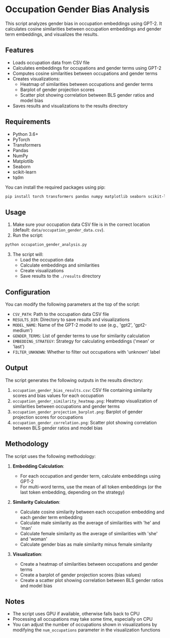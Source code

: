 # Occupation Gender Bias Analysis

This script analyzes gender bias in occupation embeddings using GPT-2. It calculates cosine similarities between occupation embeddings and gender term embeddings, and visualizes the results.

## Features

- Loads occupation data from CSV file
- Calculates embeddings for occupations and gender terms using GPT-2
- Computes cosine similarities between occupations and gender terms
- Creates visualizations:
  - Heatmap of similarities between occupations and gender terms
  - Barplot of gender projection scores
  - Scatter plot showing correlation between BLS gender ratios and model bias
- Saves results and visualizations to the results directory

## Requirements

- Python 3.6+
- PyTorch
- Transformers
- Pandas
- NumPy
- Matplotlib
- Seaborn
- scikit-learn
- tqdm

You can install the required packages using pip:

```bash
pip install torch transformers pandas numpy matplotlib seaborn scikit-learn tqdm
```

## Usage

1. Make sure your occupation data CSV file is in the correct location (default: `data/occupation_gender_data.csv`).
2. Run the script:

```bash
python occupation_gender_analysis.py
```

3. The script will:
   - Load the occupation data
   - Calculate embeddings and similarities
   - Create visualizations
   - Save results to the `./results` directory

## Configuration

You can modify the following parameters at the top of the script:

- `CSV_PATH`: Path to the occupation data CSV file
- `RESULTS_DIR`: Directory to save results and visualizations
- `MODEL_NAME`: Name of the GPT-2 model to use (e.g., 'gpt2', 'gpt2-medium')
- `GENDER_TERMS`: List of gender terms to use for similarity calculation
- `EMBEDDING_STRATEGY`: Strategy for calculating embeddings ('mean' or 'last')
- `FILTER_UNKNOWN`: Whether to filter out occupations with 'unknown' label

## Output

The script generates the following outputs in the results directory:

1. `occupation_gender_bias_results.csv`: CSV file containing similarity scores and bias values for each occupation
2. `occupation_gender_similarity_heatmap.png`: Heatmap visualization of similarities between occupations and gender terms
3. `occupation_gender_projection_barplot.png`: Barplot of gender projection scores for occupations
4. `occupation_gender_correlation.png`: Scatter plot showing correlation between BLS gender ratios and model bias

## Methodology

The script uses the following methodology:

1. **Embedding Calculation**:
   - For each occupation and gender term, calculate embeddings using GPT-2
   - For multi-word terms, use the mean of all token embeddings (or the last token embedding, depending on the strategy)

2. **Similarity Calculation**:
   - Calculate cosine similarity between each occupation embedding and each gender term embedding
   - Calculate male similarity as the average of similarities with 'he' and 'man'
   - Calculate female similarity as the average of similarities with 'she' and 'woman'
   - Calculate gender bias as male similarity minus female similarity

3. **Visualization**:
   - Create a heatmap of similarities between occupations and gender terms
   - Create a barplot of gender projection scores (bias values)
   - Create a scatter plot showing correlation between BLS gender ratios and model bias

## Notes

- The script uses GPU if available, otherwise falls back to CPU
- Processing all occupations may take some time, especially on CPU
- You can adjust the number of occupations shown in visualizations by modifying the `num_occupations` parameter in the visualization functions
